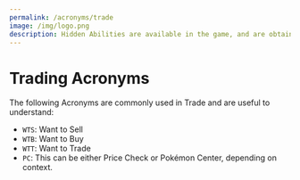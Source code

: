 ```yaml
---
permalink: /acronyms/trade
image: /img/logo.png
description: Hidden Abilities are available in the game, and are obtained via finding Pokémon in the wild with them. They have a 1% chance of appearing, and it is recommended to have a Trace ability Pokémon to make HA hunting the most efficient possible.
---
```


# Trading Acronyms

The following Acronyms are commonly used in Trade and are useful to understand:

* `WTS`: Want to Sell
* `WTB`: Want to Buy
* `WTT`: Want to Trade
* `PC`: This can be either Price Check or Pokémon Center, depending on context.
